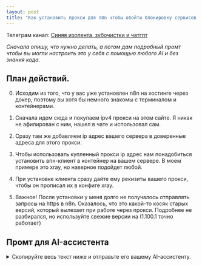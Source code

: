 ```yaml
---
layout: post
title: "Как установить прокси для n8n чтобы обойти блокировку сервисов по ip вашего сервера" 
---
```


Телеграм канал: [Синяя изолента, зубочистки и чатгпт](https://t.me/@blue_tape)

*Сначала опишу, что нужно делать, а потом дам подробный промт чтобы вы могли настроить это у себя с помощью любого AI и без знания кода.*

## План действий.

0. Исходим из того, что у вас уже установлен n8n на хостинге через докер, поэтому вы хотя бы немного знакомы с терминалом и контейнерами.

1. Сначала идем сюда и покупаем ipv4 прокси на этом сайте. Я никак не афилирован с ним, нашел в чате и использовал сам.

2. Сразу там же добавляем ip адрес вашего сервера в доверенные адреса для этого прокси.

3. Чтобы использовать купленный прокси ip адрес нам понадобиться установить впн-клиент в контейнер на вашем сервере. В моем примере это xray, но наверное подойдет любой.

4. При установке клиента сразу дайте ему рекизиты вашего прокси, чтобы он прописал их в конфиге xray.

5. Важное! После установки у меня долго не получалось отправлять запросы на https в n8n. Оказалось, что это какой-то косяк старых версий, который вылезает при работе через прокси. Подробнее не разбирался, но используйте свежие версии на (1.100.1 точно работает)


## Промт для AI-ассистента

<details>
<summary>Скопируйте весь текст ниже и отправьте его вашему AI-ассистенту.</summary>

```
Привет! Пожалуйста, помоги мне развернуть на моем VPS (ОС Ubuntu) стек приложений с помощью Docker.

**Задача:** Создать все необходимые конфигурационные файлы для запуска `n8n`, `PostgreSQL`, `Traefik` и `Xray`.

**Требования:**
- **Traefik** будет реверс-прокси для `n8n` с автоматическим SSL.
- **Xray** будет исходящим прокси для `n8n`.
- **n8n** должен использовать `PostgreSQL` и корректно работать с HTTPS-запросами через `Xray`.

Пожалуйста, создай для меня следующие файлы с указанным содержимым.

---

### 1. Файл `docker-compose.yml`

Создай файл `docker-compose.yml` со следующим содержимым.

Привет! Пожалуйста, помоги мне развернуть на моем VPS (ОС Ubuntu) стек приложений с помощью Docker.

**Задача:** Создать все необходимые конфигурационные файлы для запуска `n8n`, `PostgreSQL`, `Traefik` и `Xray`.

**Требования:**
- **Traefik** будет реверс-прокси для `n8n` с автоматическим SSL.
- **Xray** будет исходящим прокси для `n8n`.
- **n8n** должен использовать `PostgreSQL` и корректно работать с HTTPS-запросами через `Xray`.

Пожалуйста, создай для меня следующие файлы с указанным содержимым.

---

### 1. Файл `docker-compose.yml`

Создай файл `docker-compose.yml` со следующим содержимым.

yaml
version: "3.8"

services:
  traefik:
    image: traefik:v2.10
    container_name: traefik
    restart: unless-stopped
    security_opt:
      - no-new-privileges:true
    ports:
      # Замени на публичный IP твоего сервера
      - "YOUR_SERVER_IP:80:80"
      - "YOUR_SERVER_IP:443:443"
    volumes:
      - /etc/localtime:/etc/localtime:ro
      - /var/run/docker.sock:/var/run/docker.sock:ro
      - ./traefik/traefik.yml:/traefik.yml:ro
      - ./traefik/acme.json:/acme.json
    networks:
      - web
    labels:
      - "traefik.enable=true"
      - "traefik.docker.network=web"

  xray:
    image: teddysun/xray
    container_name: xray
    restart: unless-stopped
    volumes:
      - ./xray/config.json:/etc/xray/config.json
    networks:
      - web

  postgres:
    image: postgres:15
    container_name: postgres
    restart: unless-stopped
    environment:
      - POSTGRES_USER=<your-username>
      - POSTGRES_PASSWORD=<your-password>
      - POSTGRES_DB=n8n
    volumes:
      - postgres_data:/var/lib/postgresql/data
    networks:
      - web

  n8n:
    # Важно: версия 1.0.0+ для корректной работы HTTPS через прокси
    image: n8nio/n8n:1.100.1
    container_name: n8n
    restart: unless-stopped
    environment:
      - DB_TYPE=postgresdb
      - DB_POSTGRESDB_HOST=postgres
      - DB_POSTGRESDB_PORT=5432
      - DB_POSTGRESDB_DATABASE=n8n
      - DB_POSTGRESDB_USER=<your-username>
      - DB_POSTGRESDB_PASSWORD=<your-password>
      - N8N_HOST=<your-domain>
      - N8N_PORT=5678
      - N8N_PROTOCOL=https
      - NODE_TLS_REJECT_UNAUTHORIZED=0
      - N8N_PROXY_SERVER_URL=http://xray:10809
      - WEBHOOK_URL=https://<your-domain>
      - GENERIC_TIMEZONE=Europe/Moscow
    volumes:
      - n8n_data:/home/node/.n8n
    networks:
      - web
    depends_on:
      postgres:
        condition: service_healthy
    labels:
      - "traefik.enable=true"
      - "traefik.docker.network=web"
      - "traefik.http.routers.n8n.rule=Host(`<your-domain>`)"
      - "traefik.http.routers.n8n.entrypoints=websecure"
      - "traefik.http.routers.n8n.tls.certresolver=letsencrypt"
      - "traefik.http.services.n8n.loadbalancer.server.port=5678"

volumes:
  postgres_data:
  n8n_data:

networks:
  web:
    external: true
```

### 2. Файл traefik/traefik.yml
```

```yaml
entryPoints:
  web:
    address: ":80"
    http:
      redirections:
        entryPoint:
          to: websecure
          scheme: https

  websecure:
    address: ":443"

providers:
  docker:
    exposedByDefault: false

certificatesResolvers:
  letsencrypt:
    acme:
      email: your-email@example.com
      storage: acme.json
      httpChallenge:
        entryPoint: web
```

### 3. Файл xray/config.json
```

```json
{
  "log": {
    "loglevel": "warning"
  },
  "inbounds": [
    {
      "port": 10809,
      "listen": "0.0.0.0",
      "protocol": "http",
      "settings": {
        "timeout": 300
      }
    }
  ],
  "outbounds": [
    {
      "protocol": "socks",
      "settings": {
        "servers": [
          {
            "address": "<proxy-ip>",
            "port": <proxy-port>,
            "users": [
              {
                "user": "<proxy-username>",
                "pass": "<proxy-password>"
              }
            ]
          }
        ]
      }
    }
  ]
}
```



## Команды для запуска
После того как я создам все файлы и заменю плейсхолдеры, я выполню эти команды:

```bash
# 1. Создаем внешнюю сеть для Traefik
docker network create web

# 2. Запускаем все сервисы
docker-compose up -d
```